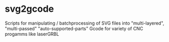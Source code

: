 # svg2gcode
Scripts for manipulating / batchprocessing of SVG files into "multi-layered", "multi-passed" "auto-supported-parts" Gcode for variety of CNC progamms like laserGRBL
